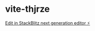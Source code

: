 # vite-thjrze

[Edit in StackBlitz next generation editor ⚡️](https://stackblitz.com/~/github.com/hercialvitalis21/vite-thjrze)